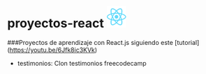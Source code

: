 # proyectos-react <img src="logo-react.svg" height="50"/>
###Proyectos de aprendizaje con React.js siguiendo este [tutorial] (https://youtu.be/6Jfk8ic3KVk)

* testimonios: Clon testimonios freecodecamp
